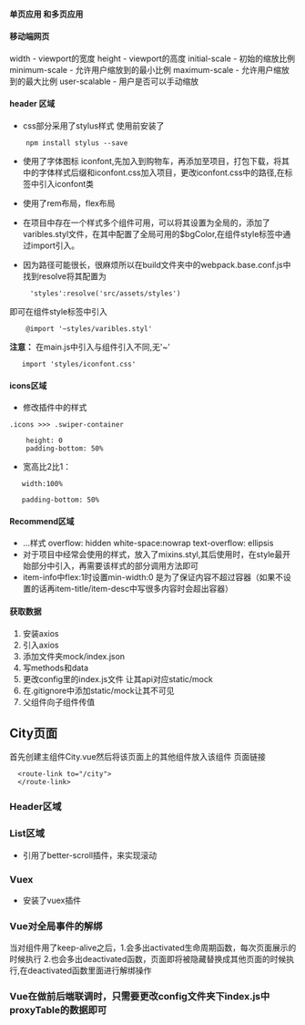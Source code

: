 #### 单页应用 和多页应用
#### 移动端网页
width - viewport的宽度 height - viewport的高度
initial-scale - 初始的缩放比例
minimum-scale - 允许用户缩放到的最小比例
maximum-scale - 允许用户缩放到的最大比例
user-scalable - 用户是否可以手动缩放 

#### header 区域
  - css部分采用了stylus样式 使用前安装了
```
    npm install stylus --save
```
  - 使用了字体图标 iconfont,先加入到购物车，再添加至项目，打包下载，将其中的字体样式后缀和iconfont.css加入项目，更改iconfont.css中的路径,在标签中引入iconfont类
  - 使用了rem布局，flex布局
  - 在项目中存在一个样式多个组件可用，可以将其设置为全局的，添加了varibles.styl文件，在其中配置了全局可用的$bgColor,在组件style标签中通过import引入。
  
  - 因为路径可能很长，很麻烦所以在build文件夹中的webpack.base.conf.js中找到resolve将其配置为
```
     'styles':resolve('src/assets/styles')
```
  即可在组件style标签中引入
```
    @import '~styles/varibles.styl'
```
**注意：**
 在main.js中引入与组件引入不同,无'~'
 ```
    import 'styles/iconfont.css'
 ```
 #### icons区域
 - 修改插件中的样式
```
.icons >>> .swiper-container
    
    height: 0
    padding-bottom: 50%
```
- 宽高比2比1：
```
   width:100%
  
   padding-bottom: 50%
```
#### Recommend区域
-  ...样式
    overflow: hidden
    white-space:nowrap
    text-overflow: ellipsis
- 对于项目中经常会使用的样式，放入了mixins.styl,其后使用时，在style最开始部分中引入，再需要该样式的部分调用方法即可
- item-info中flex:1时设置min-width:0 是为了保证内容不超过容器（如果不设置的话再item-title/item-desc中写很多内容时会超出容器）
#### 获取数据
1. 安装axios
2. 引入axios
3. 添加文件夹mock/index.json
4. 写methods和data
5. 更改config里的index.js文件 让其api对应static/mock
6. 在.gitignore中添加static/mock让其不可见
7. 父组件向子组件传值
## City页面
首先创建主组件City.vue然后将该页面上的其他组件放入该组件
页面链接 
```
  <route-link to="/city">
  </route-link>
```
### Header区域
### List区域
- 引用了better-scroll插件，来实现滚动
### Vuex
- 安装了vuex插件

### Vue对全局事件的解绑
当对组件用了keep-alive之后，1.会多出activated生命周期函数，每次页面展示的时候执行 2.也会多出deactivated函数，页面即将被隐藏替换成其他页面的时候执行,在deactivated函数里面进行解绑操作 
### Vue在做前后端联调时，只需要更改config文件夹下index.js中proxyTable的数据即可



